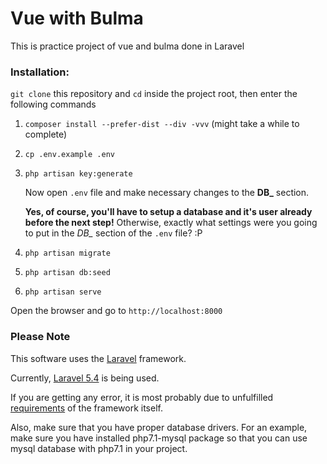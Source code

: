 # Vue with Bulma

This is practice project of vue and bulma done in Laravel

### Installation:

`git clone` this repository and `cd` inside the project root, then enter the following commands

1. `composer install --prefer-dist --div -vvv` (might take a while to complete)

2. `cp .env.example .env`

3. `php artisan key:generate`

    Now open `.env` file and make necessary changes to the **DB_** section.
    
    **Yes, of course, you'll have to setup a database and it's user already before the next step!**
    Otherwise, exactly what settings were you going to put in the _DB\__ section of the `.env` file? :P

4. `php artisan migrate`

5. `php artisan db:seed`

6. `php artisan serve`

Open the browser and go to `http://localhost:8000`

### Please Note

This software uses the [Laravel](https://laravel.com/ "Laravel") framework.

Currently, [Laravel 5.4](https://laravel.com/docs/5.4 "Laravel 5.4") is being used.

If you are getting any error, it is most probably due to 
unfulfilled [requirements](https://laravel.com/docs/5.4#server-requirements "Server Requirements") 
of the framework itself.

Also, make sure that you have proper database drivers. For an example, make sure 
you have installed php7.1-mysql package so that you can use mysql database with php7.1 in your project.
